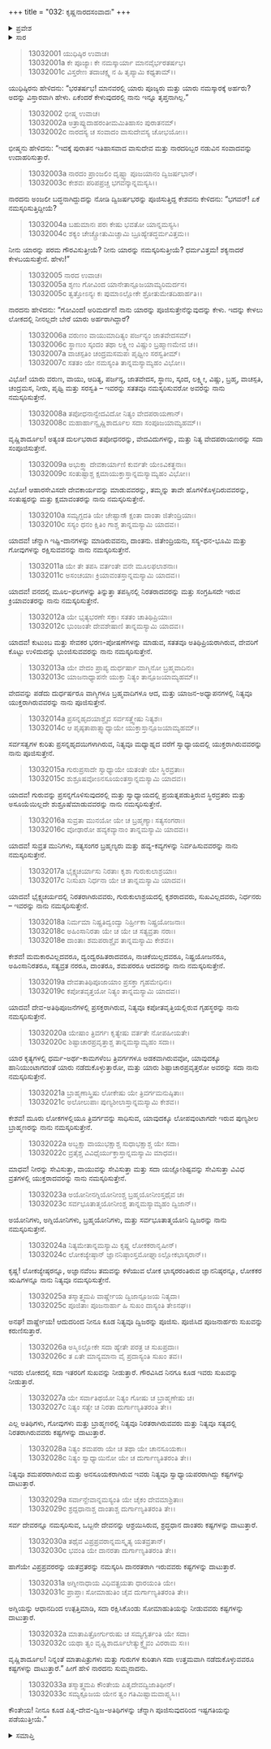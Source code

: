 +++
title = "032: ಕೃಷ್ಣನಾರದಸಂವಾದಃ"
+++

<details><summary>ಪ್ರವೇಶ</summary>


।।   ಓಂ ಓಂ ನಮೋ ನಾರಾಯಣಾಯ।।   ಶ್ರೀ ವೇದವ್ಯಾಸಾಯ ನಮಃ ।।

ಶ್ರೀ ಕೃಷ್ಣದ್ವೈಪಾಯನ ವೇದವ್ಯಾಸ ವಿರಚಿತ  

**ಶ್ರೀ ಮಹಾಭಾರತ**

**ಅನುಶಾಸನ ಪರ್ವ**

**ದಾನಧರ್ಮ ಪರ್ವ**

**ಅಧ್ಯಾಯ 32**


</details>

<details><summary>ಸಾರ</summary>

ಮಾನವರಲ್ಲಿ ಯಾರು ಪೂಜ್ಯರು ಮತ್ತು ನಮಸ್ಕಾರಕ್ಕೆ ಅರ್ಹರು ಎಂಬ ಯುಧಿಷ್ಠಿರನ ಪ್ರಶ್ನೆಗೆ ಭೀಷ್ಮನು ಕೃಷ್ಣ-ನಾರದರ ಸಂಭಾಷಣೆಯನ್ನು ಉದಾಹರಿಸುವುದು (1-33).


</details>


> 13032001 ಯುಧಿಷ್ಠಿರ ಉವಾಚ।  
13032001a ಕೇ ಪೂಜ್ಯಾಃ ಕೇ ನಮಸ್ಕಾರ್ಯಾ ಮಾನವೈರ್ಭರತರ್ಷಭ।  
13032001c ವಿಸ್ತರೇಣ ತದಾಚಕ್ಷ್ವ ನ ಹಿ ತೃಪ್ಯಾಮಿ ಕಥ್ಯತಾಮ್।।

ಯುಧಿಷ್ಠಿರನು ಹೇಳಿದನು: “ಭರತರ್ಷಭ! ಮಾನವರಲ್ಲಿ ಯಾರು ಪೂಜ್ಯರು ಮತ್ತು ಯಾರು ನಮಸ್ಕಾರಕ್ಕೆ ಅರ್ಹರು? ಅದನ್ನು ವಿಸ್ತಾರವಾಗಿ ಹೇಳು. ಏಕೆಂದರೆ ಕೇಳುವುದರಲ್ಲಿ ನಾನು ಇನ್ನೂ ತೃಪ್ತನಾಗಿಲ್ಲ.”

> 13032002 ಭೀಷ್ಮ ಉವಾಚ।  
13032002a ಅತ್ರಾಪ್ಯುದಾಹರಂತೀಮಮಿತಿಹಾಸಂ ಪುರಾತನಮ್।  
13032002c ನಾರದಸ್ಯ ಚ ಸಂವಾದಂ ವಾಸುದೇವಸ್ಯ ಚೋಭಯೋಃ।।

ಭೀಷ್ಮನು ಹೇಳಿದನು: “ಇದಕ್ಕೆ ಪುರಾತನ ಇತಿಹಾಸವಾದ ವಾಸುದೇವ ಮತ್ತು ನಾರದರಿಬ್ಬರ ನಡುವಿನ ಸಂವಾದವನ್ನು ಉದಾಹರಿಸುತ್ತಾರೆ.

> 13032003a ನಾರದಂ ಪ್ರಾಂಜಲಿಂ ದೃಷ್ಟ್ವಾ ಪೂಜಯಾನಂ ದ್ವಿಜರ್ಷಭಾನ್।  
13032003c ಕೇಶವಃ ಪರಿಪಪ್ರಚ್ಚ ಭಗವನ್ಕಾನ್ನಮಸ್ಯಸಿ।।

ನಾರದನು ಅಂಜಲೀ ಬದ್ಧನಾಗಿದ್ದುದನ್ನು ನೋಡಿ ದ್ವಿಜರ್ಷಭರನ್ನು ಪೂಜಿಸುತ್ತಿದ್ದ ಕೇಶವನು ಕೇಳಿದನು: “ಭಗವನ್! ಏಕೆ ನಮಸ್ಕರಿಸುತ್ತಿದ್ದೀಯೆ?

> 13032004a ಬಹುಮಾನಃ ಪರಃ ಕೇಷು ಭವತೋ ಯಾನ್ನಮಸ್ಯಸಿ।  
13032004c ಶಕ್ಯಂ ಚೇಚ್ಚ್ರೋತುಮಿಚ್ಚಾಮಿ ಬ್ರೂಹ್ಯೇತದ್ಧರ್ಮವಿತ್ತಮ।।

ನೀನು ಯಾರನ್ನು ಪರಮ ಗೌರವಿಸುತ್ತೀಯೆ? ನೀನು ಯಾರನ್ನು ನಮಸ್ಕರಿಸುತ್ತೀಯೆ? ಧರ್ಮವಿತ್ತಮ! ಶಕ್ಯನಾದರೆ ಕೇಳಬಯಸುತ್ತೇನೆ. ಹೇಳು!”

> 13032005 ನಾರದ ಉವಾಚ।  
13032005a ಶೃಣು ಗೋವಿಂದ ಯಾನೇತಾನ್ಪೂಜಯಾಮ್ಯರಿಮರ್ದನ।  
13032005c ತ್ವತ್ತೋಽನ್ಯಃ ಕಃ ಪುಮಾಽಲ್ಲೋಕೇ ಶ್ರೋತುಮೇತದಿಹಾರ್ಹತಿ।।

ನಾರದನು ಹೇಳಿದನು: “ಗೋವಿಂದ! ಅರಿಮರ್ದನ! ನಾನು ಯಾರನ್ನು ಪೂಜಿಸುತ್ತೇನೆನ್ನುವುದನ್ನು ಕೇಳು. ಇದನ್ನು ಕೇಳಲು ಲೋಕದಲ್ಲಿ ನೀನಲ್ಲದೇ ಬೇರೆ ಯಾರು ಅರ್ಹರಾಗಿದ್ದಾರೆ?

> 13032006a ವರುಣಂ ವಾಯುಮಾದಿತ್ಯಂ ಪರ್ಜನ್ಯಂ ಜಾತವೇದಸಮ್।  
13032006c ಸ್ಥಾಣುಂ ಸ್ಕಂದಂ ತಥಾ ಲಕ್ಷ್ಮೀಂ ವಿಷ್ಣುಂ ಬ್ರಹ್ಮಾಣಮೇವ ಚ।।  
13032007a ವಾಚಸ್ಪತಿಂ ಚಂದ್ರಮಸಮಪಃ ಪೃಥ್ವೀಂ ಸರಸ್ವತೀಮ್।  
13032007c ಸತತಂ ಯೇ ನಮಸ್ಯಂತಿ ತಾನ್ನಮಸ್ಯಾಮ್ಯಹಂ ವಿಭೋ।।

ವಿಭೋ! ಯಾರು ವರುಣ, ವಾಯು, ಆದಿತ್ಯ, ಪರ್ಜನ್ಯ, ಜಾತವೇದಸ, ಸ್ಥಾಣು, ಸ್ಕಂದ, ಲಕ್ಷ್ಮೀ, ವಿಷ್ಣು, ಬ್ರಹ್ಮ, ವಾಚಸ್ಪತಿ, ಚಂದ್ರಮಸ, ನೀರು, ಪೃಥ್ವಿ ಮತ್ತು ಸರಸ್ವತಿ – ಇವರನ್ನು ಸತತವೂ ನಮಸ್ಕರಿಸುವರೋ ಅವರನ್ನು ನಾನು ನಮಸ್ಕರಿಸುತ್ತೇನೆ.

> 13032008a ತಪೋಧನಾನ್ವೇದವಿದೋ ನಿತ್ಯಂ ವೇದಪರಾಯಣಾನ್।  
13032008c ಮಹಾರ್ಹಾನ್ವೃಷ್ಣಿಶಾರ್ದೂಲ ಸದಾ ಸಂಪೂಜಯಾಮ್ಯಹಮ್।।

ವೃಷ್ಣಿಶಾರ್ದೂಲ! ಅತ್ಯಂತ ದುರ್ಲಭರಾದ ತಪೋಧನರನ್ನು, ವೇದವಿದುಗಳನ್ನು, ಮತ್ತು ನಿತ್ಯ ವೇದಪರಾಯಣರನ್ನು ಸದಾ ಸಂಪೂಜಿಸುತ್ತೇನೆ.

> 13032009a ಅಭುಕ್ತ್ವಾ ದೇವಕಾರ್ಯಾಣಿ ಕುರ್ವತೇ ಯೇಽವಿಕತ್ಥನಾಃ।  
13032009c ಸಂತುಷ್ಟಾಶ್ಚ ಕ್ಷಮಾಯುಕ್ತಾಸ್ತಾನ್ನಮಸ್ಯಾಮ್ಯಹಂ ವಿಭೋ।।

ವಿಭೋ! ಆಹಾರಸೇವಿಸದೇ ದೇವಕಾರ್ಯವನ್ನು ಮಾಡುವವರನ್ನು, ತಮ್ಮನ್ನು ತಾವೇ ಹೊಗಳಿಕೊಳ್ಳದಿರುವವರನ್ನು, ಸಂತುಷ್ಟರನ್ನು ಮತ್ತು ಕ್ಷಮಾವಂತರನ್ನು ನಾನು ನಮಸ್ಕರಿಸುತ್ತೇನೆ.

> 13032010a ಸಮ್ಯಗ್ದದತಿ ಯೇ ಚೇಷ್ಟಾನ್ಕ್ಷಾಂತಾ ದಾಂತಾ ಜಿತೇಂದ್ರಿಯಾಃ।  
13032010c ಸಸ್ಯಂ ಧನಂ ಕ್ಷಿತಿಂ ಗಾಶ್ಚ ತಾನ್ನಮಸ್ಯಾಮಿ ಯಾದವ।।

ಯಾದವ! ಚೆನ್ನಾಗಿ ಇಷ್ಟಿ-ದಾನಗಳನ್ನು ಮಾಡಿರುವವನು, ದಾಂತನು. ಜಿತೇಂದ್ರಿಯನು, ಸಸ್ಯ-ಧನ-ಭೂಮಿ ಮತ್ತು ಗೋವುಗಳನ್ನು ರಕ್ಷಿಸುವವನನ್ನು ನಾನು ನಮಸ್ಕರಿಸುತ್ತೇನೆ.

> 13032011a ಯೇ ತೇ ತಪಸಿ ವರ್ತಂತೇ ವನೇ ಮೂಲಫಲಾಶನಾಃ।  
13032011c ಅಸಂಚಯಾಃ ಕ್ರಿಯಾವಂತಸ್ತಾನ್ನಮಸ್ಯಾಮಿ ಯಾದವ।।

ಯಾದವ! ವನದಲ್ಲಿ ಮೂಲ-ಫಲಗಳನ್ನು ತಿನ್ನುತ್ತಾ ತಪಸ್ಸಿನಲ್ಲಿ ನಿರತರಾದವರನ್ನು ಮತ್ತು ಸಂಗ್ರಹಿಸದೇ ಇರುವ ಕ್ರಿಯಾವಂತರನ್ನು ನಾನು ನಮಸ್ಕರಿಸುತ್ತೇನೆ.

> 13032012a ಯೇ ಭೃತ್ಯಭರಣೇ ಸಕ್ತಾಃ ಸತತಂ ಚಾತಿಥಿಪ್ರಿಯಾಃ।  
13032012c ಭುಂಜಂತೇ ದೇವಶೇಷಾಣಿ ತಾನ್ನಮಸ್ಯಾಮಿ ಯಾದವ।।

ಯಾದವ! ಕುಟುಂಬ ಮತ್ತು ಸೇವಕರ ಭರಣ-ಪೋಷಣೆಗಳನ್ನು ಮಾಡುವ, ಸತತವೂ ಅತಿಥಿಪ್ರಿಯರಾಗಿರುವ, ದೇವರಿಗೆ ಕೊಟ್ಟು ಉಳಿದುದನ್ನು ಭುಂಜಿಸುವವರನ್ನು ನಾನು ನಮಸ್ಕರಿಸುತ್ತೇನೆ.

> 13032013a ಯೇ ವೇದಂ ಪ್ರಾಪ್ಯ ದುರ್ಧರ್ಷಾ ವಾಗ್ಮಿನೋ ಬ್ರಹ್ಮವಾದಿನಃ।  
13032013c ಯಾಜನಾಧ್ಯಾಪನೇ ಯುಕ್ತಾ ನಿತ್ಯಂ ತಾನ್ಪೂಜಯಾಮ್ಯಹಮ್।।

ವೇದವನ್ನು ಪಡೆದು ದುರ್ಧರ್ಷರೂ ವಾಗ್ಮಿಗಳೂ ಬ್ರಹ್ಮವಾದಿಗಳೂ ಆದ, ಮತ್ತು ಯಾಜನ-ಅಧ್ಯಾಪನಗಳಲ್ಲಿ ನಿತ್ಯವೂ ಯುಕ್ತರಾಗಿರುವವರನ್ನು ನಾನು ಪೂಜಿಸುತ್ತೇನೆ.

> 13032014a ಪ್ರಸನ್ನಹೃದಯಾಶ್ಚೈವ ಸರ್ವಸತ್ತ್ವೇಷು ನಿತ್ಯಶಃ।  
13032014c ಆ ಪೃಷ್ಠತಾಪಾತ್ಸ್ವಾಧ್ಯಾಯೇ ಯುಕ್ತಾಸ್ತಾನ್ಪೂಜಯಾಮ್ಯಹಮ್।।

ಸರ್ವಸತ್ವಗಳ ಕುರಿತು ಪ್ರಸನ್ನಹೃದಯಿಗಳಾಗಿರುವ, ನಿತ್ಯವೂ ಮಧ್ಯಾಹ್ನದ ವರೆಗೆ ಸ್ವಾಧ್ಯಾಯದಲ್ಲಿ ಯುಕ್ತರಾಗಿರುವವರನ್ನು ನಾನು ಪೂಜಿಸುತ್ತೇನೆ.

> 13032015a ಗುರುಪ್ರಸಾದೇ ಸ್ವಾಧ್ಯಾಯೇ ಯತಂತೇ ಯೇ ಸ್ಥಿರವ್ರತಾಃ।  
13032015c ಶುಶ್ರೂಷವೋಽನಸೂಯಂತಸ್ತಾನ್ನಮಸ್ಯಾಮಿ ಯಾದವ।।

ಯಾದವ! ಗುರುವನ್ನು ಪ್ರಸನ್ನಗೊಳಿಸುವುದರಲ್ಲಿ ಮತ್ತು ಸ್ವಾಧ್ಯಾಯದಲ್ಲಿ ಪ್ರಯತ್ನಪಡುತ್ತಿರುವ ಸ್ಥಿರವ್ರತರು ಮತ್ತು ಅಸೂಯೆಯಿಲ್ಲದೇ ಶುಶ್ರೂಷೆಮಾಡುವವರನ್ನು ನಾನು ನಮಸ್ಕರಿಸುತ್ತೇನೆ.

> 13032016a ಸುವ್ರತಾ ಮುನಯೋ ಯೇ ಚ ಬ್ರಹ್ಮಣ್ಯಾಃ ಸತ್ಯಸಂಗರಾಃ।  
13032016c ವೋಢಾರೋ ಹವ್ಯಕವ್ಯಾನಾಂ ತಾನ್ನಮಸ್ಯಾಮಿ ಯಾದವ।।

ಯಾದವ! ಸುವ್ರತ ಮುನಿಗಳು, ಸತ್ಯಸಂಗರ ಬ್ರಹ್ಮಣ್ಯರು ಮತ್ತು ಹವ್ಯ-ಕವ್ಯಗಳನ್ನು ನಿರ್ವಹಿಸುವವರನ್ನು ನಾನು ನಮಸ್ಕರಿಸುತ್ತೇನೆ.

> 13032017a ಭೈಕ್ಷ್ಯಚರ್ಯಾಸು ನಿರತಾಃ ಕೃಶಾ ಗುರುಕುಲಾಶ್ರಯಾಃ।  
13032017c ನಿಃಸುಖಾ ನಿರ್ಧನಾ ಯೇ ಚ ತಾನ್ನಮಸ್ಯಾಮಿ ಯಾದವ।।

ಯಾದವ! ಭೈಕ್ಷ್ಯಚರ್ಯದಲ್ಲಿ ನಿರತರಾಗಿರುವವರು, ಗುರುಕುಲಾಶ್ರಯದಲ್ಲಿ ಕೃಶರಾದವರು, ಸುಖವಿಲ್ಲದವರು, ನಿರ್ಧನರು – ಇವರನ್ನು ನಾನು ನಮಸ್ಕರಿಸುತ್ತೇನೆ.

> 13032018a ನಿರ್ಮಮಾ ನಿಷ್ಪ್ರತಿದ್ವಂದ್ವಾ ನಿರ್ಹ್ರೀಕಾ ನಿಷ್ಪ್ರಯೋಜನಾಃ।  
13032018c ಅಹಿಂಸಾನಿರತಾ ಯೇ ಚ ಯೇ ಚ ಸತ್ಯವ್ರತಾ ನರಾಃ।  
13032018e ದಾಂತಾಃ ಶಮಪರಾಶ್ಚೈವ ತಾನ್ನಮಸ್ಯಾಮಿ ಕೇಶವ।।

ಕೇಶವ! ಮಮಕಾರವಿಲ್ಲದವರೂ, ದ್ವಂದ್ವರಹಿತರಾದವರೂ, ನಾಚಿಕೆಯಿಲ್ಲದವರೂ, ನಿಷ್ಪ್ರಯೋಜನರೂ, ಅಹಿಂಸಾನಿರತರೂ, ಸತ್ಯವ್ರತ ನರರೂ, ದಾಂತರೂ, ಶಮಪರರೂ ಆದವರನ್ನು ನಾನು ನಮಸ್ಕರಿಸುತ್ತೇನೆ.

> 13032019a ದೇವತಾತಿಥಿಪೂಜಾಯಾಂ ಪ್ರಸಕ್ತಾ ಗೃಹಮೇಧಿನಃ।  
13032019c ಕಪೋತವೃತ್ತಯೋ ನಿತ್ಯಂ ತಾನ್ನಮಸ್ಯಾಮಿ ಯಾದವ।।

ಯಾದವ! ದೇವ-ಅತಿಥಿಪೂಜನೆಗಳಲ್ಲಿ ಪ್ರಸಕ್ತರಾಗಿರುವ, ನಿತ್ಯವೂ ಕಪೋತವೃತ್ತಿಯಲ್ಲಿರುವ ಗೃಹಸ್ಥರನ್ನು ನಾನು ನಮಸ್ಕರಿಸುತ್ತೇನೆ.

> 13032020a ಯೇಷಾಂ ತ್ರಿವರ್ಗಃ ಕೃತ್ಯೇಷು ವರ್ತತೇ ನೋಪಹೀಯತೇ।  
13032020c ಶಿಷ್ಟಾಚಾರಪ್ರವೃತ್ತಾಶ್ಚ ತಾನ್ನಮಸ್ಯಾಮ್ಯಹಂ ಸದಾ।।

ಯಾರ ಕೃತ್ಯಗಳಲ್ಲಿ ಧರ್ಮ-ಅರ್ಥ-ಕಾಮಗಳೆಂಬ ತ್ರಿವರ್ಗಗಳೂ ಅಡಕವಾಗಿರುವವೋ, ಯಾವುದಕ್ಕೂ ಹಾನಿಯುಂಟಾಗದಂತೆ ಯಾರು ನಡೆದುಕೊಳ್ಳುತ್ತಾರೋ, ಮತ್ತು ಯಾರು ಶಿಷ್ಟಾಚಾರಪ್ರವೃತ್ತರೋ ಅವರನ್ನು ಸದಾ ನಾನು ನಮಸ್ಕರಿಸುತ್ತೇನೆ.

> 13032021a ಬ್ರಾಹ್ಮಣಾಸ್ತ್ರಿಷು ಲೋಕೇಷು ಯೇ ತ್ರಿವರ್ಗಮನುಷ್ಠಿತಾಃ।  
13032021c ಅಲೋಲುಪಾಃ ಪುಣ್ಯಶೀಲಾಸ್ತಾನ್ನಮಸ್ಯಾಮಿ ಕೇಶವ।।

ಕೇಶವ! ಮೂರು ಲೋಕಗಳಲ್ಲಿಯೂ ತ್ರಿವರ್ಗವನ್ನು ಸಾಧಿಸುವ, ಯಾವುದಕ್ಕೂ ಲೋಪವುಂಟಾಗದೇ ಇರುವ ಪುಣ್ಯಶೀಲ ಬ್ರಾಹ್ಮಣರನ್ನು ನಾನು ನಮಸ್ಕರಿಸುತ್ತೇನೆ.

> 13032022a ಅಬ್ಭಕ್ಷಾ ವಾಯುಭಕ್ಷಾಶ್ಚ ಸುಧಾಭಕ್ಷಾಶ್ಚ ಯೇ ಸದಾ।  
13032022c ವ್ರತೈಶ್ಚ ವಿವಿಧೈರ್ಯುಕ್ತಾಸ್ತಾನ್ನಮಸ್ಯಾಮಿ ಮಾಧವ।।

ಮಾಧವ! ನೀರನ್ನು ಸೇವಿಸುತ್ತಾ, ವಾಯುವನ್ನು ಸೇವಿಸುತ್ತಾ ಮತ್ತು ಸದಾ ಯಜ್ಞೋಶಿಷ್ಟವನ್ನು ಸೇವಿಸುತ್ತಾ ವಿವಿಧ ವ್ರತಗಳಲ್ಲಿ ಯುಕ್ತರಾದವರನ್ನು ನಾನು ನಮಸ್ಕರಿಸುತ್ತೇನೆ.

> 13032023a ಅಯೋನೀನಗ್ನಿಯೋನೀಂಶ್ಚ ಬ್ರಹ್ಮಯೋನೀಂಸ್ತಥೈವ ಚ।  
13032023c ಸರ್ವಭೂತಾತ್ಮಯೋನೀಂಶ್ಚ ತಾನ್ನಮಸ್ಯಾಮ್ಯಹಂ ದ್ವಿಜಾನ್।।

ಅಯೋನಿಗಳು, ಅಗ್ನಿಯೋನಿಗಳು, ಬ್ರಹ್ಮಯೋನಿಗಳು, ಮತ್ತು ಸರ್ವಭೂತಾತ್ಮಯೋನಿ ದ್ವಿಜರನ್ನು ನಾನು ನಮಸ್ಕರಿಸುತ್ತೇನೆ.

> 13032024a ನಿತ್ಯಮೇತಾನ್ನಮಸ್ಯಾಮಿ ಕೃಷ್ಣ ಲೋಕಕರಾನೃಷೀನ್।  
13032024c ಲೋಕಜ್ಯೇಷ್ಠಾನ್ ಜ್ಞಾನನಿಷ್ಠಾಂಸ್ತಮೋಘ್ನಾಽಲ್ಲೋಕಭಾಸ್ಕರಾನ್।।

ಕೃಷ್ಣ! ಲೋಕಜ್ಯೇಷ್ಠರನ್ನೂ, ಅಜ್ಞಾನವೆಂಬ ತಮವನ್ನು ಕಳೆಯುವ ಲೋಕ ಭಾಸ್ಕರರಂತಿರುವ ಜ್ಞಾನನಿಷ್ಠರನ್ನೂ, ಲೋಕಕರ ಋಷಿಗಳನ್ನೂ ನಾನು ನಿತ್ಯವೂ ನಮಸ್ಕರಿಸುತ್ತೇನೆ.

> 13032025a ತಸ್ಮಾತ್ತ್ವಮಪಿ ವಾರ್ಷ್ಣೇಯ ದ್ವಿಜಾನ್ಪೂಜಯ ನಿತ್ಯದಾ।  
13032025c ಪೂಜಿತಾಃ ಪೂಜನಾರ್ಹಾ ಹಿ ಸುಖಂ ದಾಸ್ಯಂತಿ ತೇಽನಘ।।

ಅನಘ! ವಾರ್ಷ್ಣೇಯ! ಆದುದರಿಂದ ನೀನೂ ಕೂಡ ನಿತ್ಯವೂ ದ್ವಿಜರನ್ನು ಪೂಜಿಸು. ಪೂಜಿಸಿದ ಪೂಜನಾರ್ಹರು ಸುಖವನ್ನು ಕರುಣಿಸುತ್ತಾರೆ.

> 13032026a ಅಸ್ಮಿಽಲ್ಲೋಕೇ ಸದಾ ಹ್ಯೇತೇ ಪರತ್ರ ಚ ಸುಖಪ್ರದಾಃ।  
13032026c ತ ಏತೇ ಮಾನ್ಯಮಾನಾ ವೈ ಪ್ರದಾಸ್ಯಂತಿ ಸುಖಂ ತವ।।

ಇವರು ಲೋಕದಲ್ಲಿ ಸದಾ ಇತರರಿಗೆ ಸುಖವನ್ನು ನೀಡುತ್ತಾರೆ. ಗೌರವಿಸಿದ ನಿನಗೂ ಕೂಡ ಇವರು ಸುಖವನ್ನು ನೀಡುತ್ತಾರೆ.

> 13032027a ಯೇ ಸರ್ವಾತಿಥಯೋ ನಿತ್ಯಂ ಗೋಷು ಚ ಬ್ರಾಹ್ಮಣೇಷು ಚ।  
13032027c ನಿತ್ಯಂ ಸತ್ಯೇ ಚ ನಿರತಾ ದುರ್ಗಾಣ್ಯತಿತರಂತಿ ತೇ।।

ಎಲ್ಲ ಅತಿಥಿಗಳು, ಗೋವುಗಳು ಮತ್ತು ಬ್ರಾಹ್ಮಣರಲ್ಲಿ ನಿತ್ಯವೂ ನಿರತರಾಗಿರುವವರು ಮತ್ತು ನಿತ್ಯವೂ ಸತ್ಯದಲ್ಲಿ ನಿರತರಾಗಿರುವವರು ಕಷ್ಟಗಳನ್ನು ದಾಟುತ್ತಾರೆ.

> 13032028a ನಿತ್ಯಂ ಶಮಪರಾ ಯೇ ಚ ತಥಾ ಯೇ ಚಾನಸೂಯಕಾಃ।  
13032028c ನಿತ್ಯಂ ಸ್ವಾಧ್ಯಾಯಿನೋ ಯೇ ಚ ದುರ್ಗಾಣ್ಯತಿತರಂತಿ ತೇ।।

ನಿತ್ಯವೂ ಶಮಪರರಾಗಿರುವ ಮತ್ತು ಅನಸೂಯಕರಾಗಿರುವ ಇವರು ನಿತ್ಯವೂ ಸ್ವಾಧ್ಯಾಯಪರರಾಗಿದ್ದು ಕಷ್ಟಗಳನ್ನು ದಾಟುತ್ತಾರೆ.

> 13032029a ಸರ್ವಾನ್ದೇವಾನ್ನಮಸ್ಯಂತಿ ಯೇ ಚೈಕಂ ದೇವಮಾಶ್ರಿತಾಃ।  
13032029c ಶ್ರದ್ದಧಾನಾಶ್ಚ ದಾಂತಾಶ್ಚ ದುರ್ಗಾಣ್ಯತಿತರಂತಿ ತೇ।।

ಸರ್ವ ದೇವರನ್ನೂ ನಮಸ್ಕರಿಸುವ, ಒಬ್ಬನೇ ದೇವನನ್ನು ಆಶ್ರಯಿಸಿರುವ, ಶ್ರದ್ಧಧಾನ ದಾಂತರು ಕಷ್ಟಗಳನ್ನು ದಾಟುತ್ತಾರೆ.

> 13032030a ತಥೈವ ವಿಪ್ರಪ್ರವರಾನ್ನಮಸ್ಕೃತ್ಯ ಯತವ್ರತಾನ್।  
13032030c ಭವಂತಿ ಯೇ ದಾನರತಾ ದುರ್ಗಾಣ್ಯತಿತರಂತಿ ತೇ।।

ಹಾಗೆಯೇ ವಿಪ್ರಪ್ರವರರನ್ನು ಯತವ್ರತರನ್ನು ನಮಸ್ಕರಿಸಿ ದಾನರತರಾಗಿ ಇರುವವರು ಕಷ್ಟಗಳನ್ನು ದಾಟುತ್ತಾರೆ.

> 13032031a ಅಗ್ನೀನಾಧಾಯ ವಿಧಿವತ್ಪ್ರಯತಾ ಧಾರಯಂತಿ ಯೇ।  
13032031c ಪ್ರಾಪ್ತಾಃ ಸೋಮಾಹುತಿಂ ಚೈವ ದುರ್ಗಾಣ್ಯತಿತರಂತಿ ತೇ।।

ಅಗ್ನಿಯನ್ನು ಆಧಾನದಿಂದ ಉತ್ಪತ್ತಿಮಾಡಿ, ಸದಾ ರಕ್ಷಿಸಿಕೊಂಡು ಸೋಮಾಹುತಿಯನ್ನು ನೀಡುವವರು ಕಷ್ಟಗಳನ್ನು ದಾಟುತ್ತಾರೆ.

> 13032032a ಮಾತಾಪಿತ್ರೋರ್ಗುರುಷು ಚ ಸಮ್ಯಗ್ವರ್ತಂತಿ ಯೇ ಸದಾ।  
13032032c ಯಥಾ ತ್ವಂ ವೃಷ್ಣಿಶಾರ್ದೂಲೇತ್ಯುಕ್ತ್ವೈವಂ ವಿರರಾಮ ಸಃ।।

ವೃಷ್ಣಿಶಾರ್ದೂಲ! ನಿನ್ನಂತೆ ಮಾತಾಪಿತ್ರುಗಳು ಮತ್ತು ಗುರುಗಳ ಕುರಿತಾಗಿ ಸದಾ ಉತ್ತಮವಾಗಿ ನಡೆದುಕೊಳ್ಳುವವರೂ ಕಷ್ಟಗಳನ್ನು ದಾಟುತ್ತಾರೆ.” ಹೀಗೆ ಹೇಳಿ ನಾರದನು ಸುಮ್ಮನಾದನು.

> 13032033a ತಸ್ಮಾತ್ತ್ವಮಪಿ ಕೌಂತೇಯ ಪಿತೃದೇವದ್ವಿಜಾತಿಥೀನ್।  
13032033c ಸಮ್ಯಕ್ಪೂಜಯ ಯೇನ ತ್ವಂ ಗತಿಮಿಷ್ಟಾಮವಾಪ್ಸ್ಯಸಿ।।

ಕೌಂತೇಯ! ನೀನೂ ಕೂಡ ಪಿತೃ-ದೇವ-ದ್ವಿಜ-ಅತಿಥಿಗಳನ್ನು ಚೆನ್ನಾಗಿ ಪೂಜಿಸುವುದರಿಂದ ಇಷ್ಟಗತಿಯನ್ನು ಪಡೆಯುತ್ತೀಯೆ.”



<details><summary>ಸಮಾಪ್ತಿ</summary>


ಇತಿ ಶ್ರೀಮಹಾಭಾರತೇ ಅನುಶಾಸನ ಪರ್ವಣಿ ದಾನಧರ್ಮ ಪರ್ವಣಿ ಕೃಷ್ಣನಾರದಸಂವಾದೇ ದ್ವಾತ್ರಿಂಶೋಽಧ್ಯಾಯಃ।।  
ಇದು ಶ್ರೀಮಹಾಭಾರತದಲ್ಲಿ ಅನುಶಾಸನ ಪರ್ವದಲ್ಲಿ ದಾನಧರ್ಮ ಪರ್ವದಲ್ಲಿ ಕೃಷ್ಣನಾರದಸಂವಾದ ಎನ್ನುವ ಮೂವತ್ತೆರಡನೇ ಅಧ್ಯಾಯವು.


</details>
